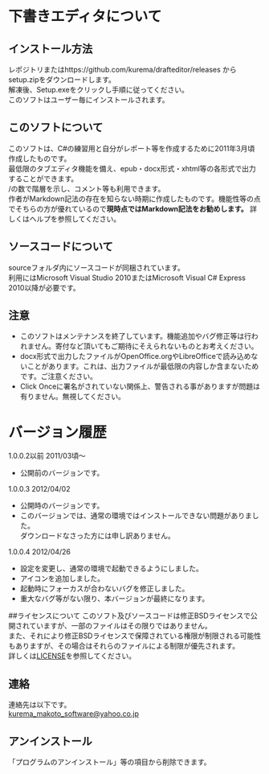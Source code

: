 # 下書きエディタについて

## インストール方法
レポジトリまたはhttps://github.com/kurema/drafteditor/releases からsetup.zipをダウンロードします。  
解凍後、Setup.exeをクリックし手順に従ってください。  
このソフトはユーザー毎にインストールされます。  

## このソフトについて
このソフトは、C#の練習用と自分がレポート等を作成するために2011年3月頃作成したものです。  
最低限のタブエディタ機能を備え、epub・docx形式・xhtml等の各形式で出力することができます。  
/の数で階層を示し、コメント等も利用できます。  
作者がMarkdown記法の存在を知らない時期に作成したものです。機能性等の点でそちらの方が優れているので**現時点ではMarkdown記法をお勧めします。** 
詳しくはヘルプを参照してください。  

## ソースコードについて
sourceフォルダ内にソースコードが同梱されています。  
利用にはMicrosoft Visual Studio 2010またはMicrosoft Visual C# Express 2010以降が必要です。  

## 注意
* このソフトはメンテナンスを終了しています。機能追加やバグ修正等は行われません。寄付など頂いてもご期待にそえられないものとお考えください。
* docx形式で出力したファイルがOpenOffice.orgやLibreOfficeで読み込めないことがあります。これは、出力ファイルが最低限の内容しか含まないためです。ご注意ください。
* Click Onceに署名がされていない関係上、警告される事がありますが問題は有りません。無視してください。

# バージョン履歴
1.0.0.2以前 2011/03頃～
* 公開前のバージョンです。

1.0.0.3 2012/04/02
* 公開時のバージョンです。
* このバージョンでは、通常の環境ではインストールできない問題がありました。  
ダウンロードなさった方には申し訳ありません。

1.0.0.4 2012/04/26
* 設定を変更し、通常の環境で起動できるようにしました。
* アイコンを追加しました。
* 起動時にフォーカスが合わないバグを修正しました。
* 重大なバグ等がない限り、本バージョンが最終になります。

##ライセンスについて
このソフト及びソースコードは修正BSDライセンスで公開されていますが、一部のファイルはその限りではありません。  
また、それにより修正BSDライセンスで保障されている権限が制限される可能性もありますが、その場合はそれらのファイルによる制限が優先されます。  
詳しくは[LICENSE](LICENSE)を参照してください。  

## 連絡
連絡先は以下です。  
kurema_makoto_software@yahoo.co.jp

## アンインストール
「プログラムのアンインストール」等の項目から削除できます。
